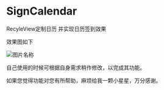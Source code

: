 # SignCalendar
RecyleView定制日历 并实现日历签到效果

效果图如下

![图片名称](https://github.com/XiaYan24/SignCalendar/blob/master/CalendarFunction/app/src/main/res/mipmap-mdpi/icon_zs.gif) 


自己使用的时候可根据自身需求稍作修改，以完成其功能。

如果您觉得功能对您有所帮助，麻烦给我一颗小星星，万分感谢。

